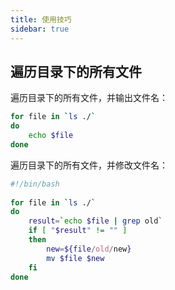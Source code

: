 ```yaml
---
title: 使用技巧
sidebar: true
---
```




## 遍历目录下的所有文件

遍历目录下的所有文件，并输出文件名：

```sh
for file in `ls ./`
do
    echo $file
done
```

遍历目录下的所有文件，并修改文件名：

```sh
#!/bin/bash
  
for file in `ls ./`
do
    result=`echo $file | grep old`
    if [ "$result" != "" ]
    then
        new=${file/old/new}
        mv $file $new
    fi
done
```

